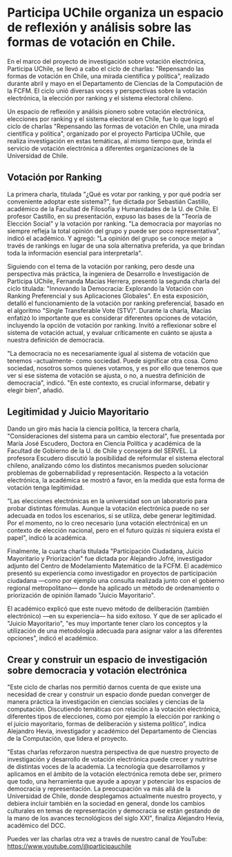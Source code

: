 # Participa UChile organiza un espacio de reflexión y análisis sobre las formas de votación en Chile.

En el marco del proyecto de investigación sobre votación electrónica, Participa UChile, se llevó a cabo el ciclo de charlas: "Repensando las formas de votación en Chile, una mirada científica y política", realizado durante abril y mayo en el Departamento de Ciencias de la Computación de la FCFM. El ciclo unió diversas voces y perspectivas sobre la votación electrónica, la elección por ranking y el sistema electoral chileno.

Un espacio de reflexión y análisis pionero sobre votación electrónica, elecciones por ranking y el sistema electoral en Chile, fue lo que logró el ciclo de charlas "Repensando las formas de votación en Chile, una mirada científica y política", organizado por el proyecto Participa UChile, que realiza investigación en estas temáticas, al mismo tiempo que, brinda el servicio de votación electrónica a diferentes organizaciones de la Universidad de Chile.

## Votación por Ranking

La primera charla, titulada "¿Qué es votar por ranking, y por qué podría ser conveniente adoptar este sistema?", fue dictada por Sebastián Castillo, académico de la Facultad de Filosofía y Humanidades de la U. de Chile. El profesor Castillo, en su presentación, expuso las bases de la "Teoría de Elección Social" y la votación por ranking. "La democracia por mayorías no siempre refleja la total opinión del grupo y puede ser poco representativa", indicó el académico. Y agregó: "La opinión del grupo se conoce mejor a través de rankings en lugar de una sola alternativa preferida, ya que brindan toda la información esencial para interpretarla".
 
Siguiendo con el tema de la votación por ranking, pero desde una perspectiva más práctica, la ingeniera de Desarrollo e Investigación de Participa UChile, Fernanda Macías Herrera, presentó la segunda charla del ciclo titulada: "Innovando la Democracia: Explorando la Votación con Ranking Preferencial y sus Aplicaciones Globales". En esta exposición, detalló el funcionamiento de la votación por ranking preferencial, basado en  el algoritmo "Single Transferable Vote (STV)". Durante la charla, Macías enfatizó lo importante que es considerar diferentes opciones de votación, incluyendo la opción de votación por ranking. Invitó a reflexionar sobre el sistema de votación actual, y evaluar críticamente en cuánto se ajusta a nuestra definición de democracia. 

"La democracia no es necesariamente igual al sistema de votación que tenemos -actualmente- como sociedad. Puede significar otra cosa. Como sociedad, nosotros somos quienes votamos, y es por ello que tenemos que ver si ese sistema de votación se ajusta, o no, a nuestra definición de democracia", indicó. "En este contexto, es crucial informarse, debatir y elegir bien", añadió. 

## Legitimidad y Juicio Mayoritario

Dando un giro más hacia la ciencia política, la tercera charla, "Consideraciones del sistema para un cambio electoral", fue presentada por María José Escudero, Doctora en Ciencia Política y académica de la Facultad de Gobierno de la U. de Chile y consejera del SERVEL. La profesora Escudero discutió la posibilidad de reformular el sistema electoral chileno, analizando cómo los distintos mecanismos pueden solucionar problemas de gobernabilidad y representación. Respecto a la votación electrónica, la académica se mostró a favor, en la medida que esta forma de votación tenga legitimidad. 

"Las elecciones electrónicas en la universidad son un laboratorio para probar distintas fórmulas. Aunque la votación electrónica puede no ser adecuada en todos los escenarios, si se utiliza, debe generar legitimidad. Por el momento, no lo creo necesario (una votación electrónica) en un contexto de elección nacional, pero en el futuro quizás ni siquiera exista el papel", indicó la académica.

Finalmente, la cuarta charla titulada "Participación Ciudadana, Juicio Mayoritario y Priorización" fue dictada por Alejandro Jofré, investigador adjunto del Centro de Modelamiento Matemático de la FCFM. El académico presentó su experiencia como investigador en proyectos de participación ciudadana —como por ejemplo una consulta realizada junto con el gobierno regional metropolitano— donde ha aplicado un método de ordenamiento o priorización de opinión llamado "Juicio Mayoritario". 

El académico explicó que este nuevo método de deliberación (también electrónico) —en su experiencia— ha sido exitoso. Y que de ser aplicado el "Juicio Mayoritario", "es muy importante tener claro los conceptos y la utilización de una metodología adecuada para asignar valor a las diferentes opciones", indicó el académico. 

## Crear y construir un espacio de investigación sobre democracia y votación electrónica

"Este ciclo de charlas nos permitió darnos cuenta de que existe una necesidad de crear y construir un espacio donde puedan converger de manera práctica la investigación en ciencias sociales y ciencias de la computación. Discutiendo temáticas con relación a la votación electrónica, diferentes tipos de elecciones, como por ejemplo la elección por ranking o el juicio mayoritario, formas de deliberación y sistema político", indica Alejandro Hevia, investigador y académico del Departamento de Ciencias de la Computación, que lidera el proyecto. 

"Estas charlas reforzaron nuestra perspectiva de que nuestro proyecto de investigación y desarrollo de votación electrónica puede crecer y nutrirse de distintas voces de la academia. La tecnología que desarrollamos y aplicamos en el ámbito de la votación electrónica remota debe ser, primero que todo, una herramienta que ayude a apoyar y potenciar los espacios de democracia y representación. La preocupación va más allá de la Universidad de Chile, donde desplegamos actualmente nuestro proyecto, y debiera incluir también en la sociedad en general, donde los cambios culturales en temas de representación y democracia se están gestando de la mano de los avances tecnológicos del siglo XXI", finaliza Alejandro Hevia, académico del DCC.

Puedes ver las charlas otra vez a través de nuestro canal de YouTube: https://www.youtube.com/@participauchile
